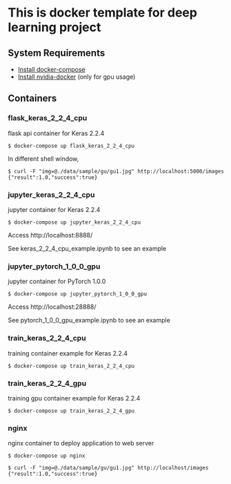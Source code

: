 # This is docker template for deep learning project

## System Requirements

* [Install docker-compose](https://docs.docker.com/compose/install/)
* [Install nvidia-docker](https://github.com/NVIDIA/nvidia-docker) (only for gpu usage)

## Containers

### flask_keras_2_2_4_cpu

flask api container for Keras 2.2.4

```
$ docker-compose up flask_keras_2_2_4_cpu
```

In different shell window, 

```
$ curl -F "img=@./data/sample/gu/gu1.jpg" http://localhost:5000/images
{"result":1.0,"success":true}
```

### jupyter_keras_2_2_4_cpu

jupyter container for Keras 2.2.4

```
$ docker-compose up jupyter_keras_2_2_4_cpu
```

Access http://localhost:8888/

See keras_2_2_4_cpu_example.ipynb to see an example

### jupyter_pytorch_1_0_0_gpu

jupyter container for PyTorch 1.0.0

```
$ docker-compose up jupyter_pytorch_1_0_0_gpu
```

Access http://localhost:28888/

See pytorch_1_0_0_gpu_example.ipynb to see an example

### train_keras_2_2_4_cpu

training container example for Keras 2.2.4

```
$ docker-compose up train_keras_2_2_4_cpu
```

### train_keras_2_2_4_gpu

training gpu container example for Keras 2.2.4

```
$ docker-compose up train_keras_2_2_4_gpu
```

### nginx

nginx container to deploy application to web server

```
$ docker-compose up nginx
```

```
$ curl -F "img=@./data/sample/gu/gu1.jpg" http://localhost/images
{"result":1.0,"success":true}
```

